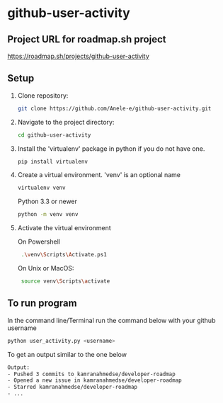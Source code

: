 # github-user-activity

## Project URL for roadmap.sh project
https://roadmap.sh/projects/github-user-activity

## Setup

1. Clone repository:

    ```bash
    git clone https://github.com/Anele-e/github-user-activity.git

2. Navigate to the project directory:

    ```bash
    cd github-user-activity
    ```

3. Install the 'virtualenv' package in python if you do not have one.

    ```bash
    pip install virtualenv
    ```

4. Create a virtual environment. 'venv' is an optional name

    ```bash
    virtualenv venv
    ```

    Python 3.3 or newer 

    ```bash
    python -m venv venv
    ```
5. Activate the virtual environment

    On Powershell
    ```bash
     .\venv\Scripts\Activate.ps1

    ```
    On Unix or MacOS:

    ```bash
     source venv\Scripts\activate

    ```

## To run program

In the command line/Terminal run the command below with your github username

```bash
python user_activity.py <username>

```

To get an output similar to the one below

```bash
Output:
- Pushed 3 commits to kamranahmedse/developer-roadmap
- Opened a new issue in kamranahmedse/developer-roadmap
- Starred kamranahmedse/developer-roadmap
- ...
```

